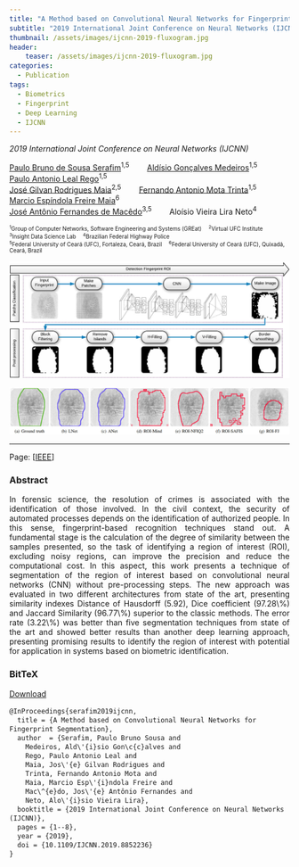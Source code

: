 ```yaml
---
title: "A Method based on Convolutional Neural Networks for Fingerprint Segmentation"
subtitle: "2019 International Joint Conference on Neural Networks (IJCNN)"
thumbnail: /assets/images/ijcnn-2019-fluxogram.jpg
header:
    teaser: /assets/images/ijcnn-2019-fluxogram.jpg
categories:
  - Publication
tags:
  - Biometrics
  - Fingerprint
  - Deep Learning
  - IJCNN
---
```


*2019 International Joint Conference on Neural Networks (IJCNN)*  

[Paulo Bruno de Sousa Serafim](https://paulobruno.github.io)<sup>1,5</sup>
  [Aldísio Gonçalves Medeiros](https://lapisco.ifce.edu.br/scriptlattes01/membro-8841156817863019.html)<sup>1,5</sup>
  [Paulo Antonio Leal Rego](https://cc.ufc.br/curso/corpo-docente/pauloalr/)<sup>1,5</sup>  
[José Gilvan Rodrigues Maia](https://scholar.google.com.br/citations?user=gnTTsAYAAAAJ&hl=en)<sup>2,5</sup>
  [Fernando Antonio Mota Trinta](https://cc.ufc.br/curso/corpo-docente/fernando-trinta)<sup>1,5</sup>
  [Marcio Espíndola Freire Maia](https://www.quixada.ufc.br/docente/marcio-espindola-freire-maia/)<sup>6</sup>  
[José Antônio Fernandes de Macêdo](https://cc.ufc.br/curso/corpo-docente/jose-macedo)<sup>3,5</sup>
  Aloísio Vieira Lira Neto<sup>4</sup>

<p style="font-size:0.7em">
  <sup>1</sup>Group of Computer Networks, Software Engineering and Systems (GREat)
   <sup>2</sup>Virtual UFC Institute<br>
  <sup>3</sup>Insight Data Science Lab
   <sup>4</sup>Brazilian Federal Highway Police<br>
  <sup>5</sup>Federal University of Ceará (UFC), Fortaleza, Ceará, Brazil
   <sup>6</sup>Federal University of Ceará (UFC), Quixadá, Ceará, Brazil
</p>

![General procedure](/assets/images/ijcnn-2019-fluxogram.jpg)

![ROI results comparison](/assets/images/ijcnn-2019-roi_comparison.jpg)

---

Page: [[IEEE](https://ieeexplore.ieee.org/document/8852236)]


### Abstract

<p style="text-align:justify;">
In forensic science, the resolution of crimes is associated with the identification of those involved. In the civil context, the security of automated processes depends on the identification of authorized people. In this sense, fingerprint-based recognition techniques stand out. A fundamental stage is the calculation of the degree of similarity between the samples presented, so the task of identifying a region of interest (ROI), excluding noisy regions, can improve the precision and reduce the computational cost. In this aspect, this work presents a technique of segmentation of the region of interest based on convolutional neural networks (CNN) without pre-processing steps. The new approach was evaluated in two different architectures from state of the art, presenting similarity indexes Distance of Hausdorff (5.92), Dice coefficient (97.28\%) and Jaccard Similarity (96.77\%) superior to the classic methods. The error rate (3.22\%) was better than five segmentation techniques from state of the art and showed better results than another deep learning approach,  presenting promising results to identify the region of interest with potential for application in systems based on biometric identification.
</p>


### BitTeX

<p style="text-align:left">
  <a  href="/assets/citations/serafim2019ijcnn.bib">Download</a>
</p>

```
@InProceedings{serafim2019ijcnn,
  title = {A Method based on Convolutional Neural Networks for Fingerprint Segmentation},
  author  = {Serafim, Paulo Bruno Sousa and
    Medeiros, Ald\'{i}sio Gon\c{c}alves and
    Rego, Paulo Antonio Leal and
    Maia, Jos\'{e} Gilvan Rodrigues and
    Trinta, Fernando Antonio Mota and
    Maia, Marcio Esp\'{i}ndola Freire and
    Mac\^{e}do, Jos\'{e} Antônio Fernandes and
    Neto, Alo\'{i}sio Vieira Lira},
  booktitle = {2019 International Joint Conference on Neural Networks (IJCNN)},
  pages = {1--8},
  year = {2019},
  doi = {10.1109/IJCNN.2019.8852236}
}
```
